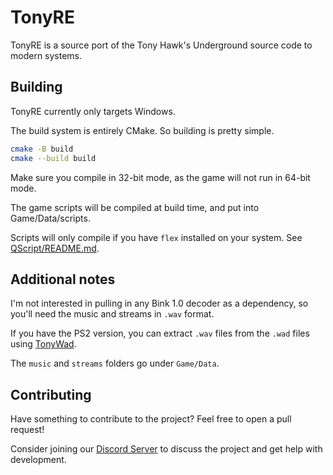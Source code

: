 # TonyRE

TonyRE is a source port of the Tony Hawk's Underground source code to modern systems.

## Building

TonyRE currently only targets Windows.

The build system is entirely CMake. So building is pretty simple.

```bash
cmake -B build
cmake --build build
```

Make sure you compile in 32-bit mode, as the game will not run in 64-bit mode.

The game scripts will be compiled at build time, and put into Game/Data/scripts.

Scripts will only compile if you have `flex` installed on your system. See [QScript/README.md](https://github.com/cuckydev/QScript/blob/main/README.md).

## Additional notes

I'm not interested in pulling in any Bink 1.0 decoder as a dependency, so you'll need the music and streams in `.wav` format.

If you have the PS2 version, you can extract `.wav` files from the `.wad` files using [TonyWad](https://github.com/cuckydev/TonyWad).

The `music` and `streams` folders go under `Game/Data`.

## Contributing

Have something to contribute to the project? Feel free to open a pull request!

Consider joining our [Discord Server](https://discord.gg/TvyX2jxAX8) to discuss the project and get help with development.
